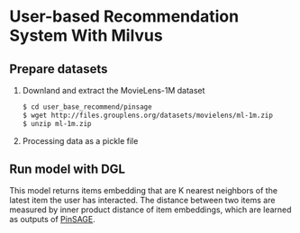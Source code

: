 # User-based Recommendation System With Milvus



## Prepare datasets

1. Downland and extract the MovieLens-1M dataset

   ```bash
   $ cd user_base_recommend/pinsage
   $ wget http://files.grouplens.org/datasets/movielens/ml-1m.zip
   $ unzip ml-1m.zip
   ```
   
2. Processing data as a pickle file

## Run model with DGL

This model returns items embedding that are K nearest neighbors of the latest item the user has interacted. The distance between two items are measured by inner product distance of item embeddings, which are learned as outputs of [PinSAGE](https://arxiv.org/pdf/1806.01973.pdf).

   